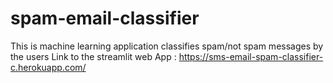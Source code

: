 # spam-email-classifier
This is machine learning application classifies spam/not spam messages by the users
Link to the streamlit web App : https://sms-email-spam-classifier-c.herokuapp.com/ 
